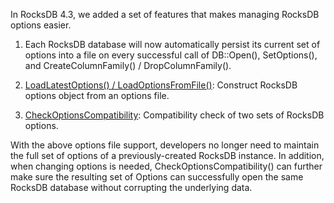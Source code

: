 In RocksDB 4.3, we added a set of features that makes managing RocksDB options easier.

1. Each RocksDB database will now automatically persist its current set of options into a file on every successful call of DB::Open(), SetOptions(), and CreateColumnFamily() / DropColumnFamily().

2. [LoadLatestOptions() / LoadOptionsFromFile()](https://github.com/facebook/rocksdb/blob/master/include/rocksdb/utilities/options_util.h#L20-L58): Construct RocksDB options object from an options file.

3. [CheckOptionsCompatibility](https://github.com/facebook/rocksdb/blob/master/include/rocksdb/utilities/options_util.h#L64-L77): Compatibility check of two sets of RocksDB options.

With the above options file support, developers no longer need to maintain the full set of options of a previously-created RocksDB instance.  In addition, when changing options is needed, CheckOptionsCompatibility() can further make sure the resulting set of Options can successfully open the same RocksDB database without corrupting the underlying data.